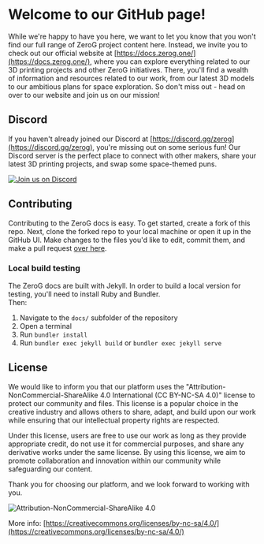 # Welcome to our GitHub page!

While we're happy to have you here, we want to let you know that you won't find our full range of ZeroG project content here. Instead, we invite you to check out our official website at [https://docs.zerog.one/](https://docs.zerog.one/), where you can explore everything related to our 3D printing projects and other ZeroG initiatives. There, you'll find a wealth of information and resources related to our work, from our latest 3D models to our ambitious plans for space exploration. So don't miss out - head on over to our website and join us on our mission!

## Discord

If you haven't already joined our Discord at [https://discord.gg/zerog](https://discord.gg/zerog), you're missing out on some serious fun! Our Discord server is the perfect place to connect with other makers, share your latest 3D printing projects, and swap some space-themed puns.

[![Join us on Discord](https://discordapp.com/api/guilds/747612067951018075/widget.png?style=banner2)](https://discord.gg/zerog)

## Contributing

Contributing to the ZeroG docs is easy. To get started, create a fork of this repo. Next, clone the forked repo to your local machine or open it up in the GitHub UI. Make changes to the files you'd like to edit, commit them, and make a pull request [over here](https://github.com/ZeroGDesign/docs/pulls).

### Local build testing

The ZeroG docs are built with Jekyll. In order to build a local version for testing, you'll need to install Ruby and Bundler.  
Then:

1. Navigate to the `docs/` subfolder of the repository
2. Open a terminal
3. Run `bundler install`
4. Run `bundler exec jekyll build` or `bundler exec jekyll serve`

## License

We would like to inform you that our platform uses the "Attribution-NonCommercial-ShareAlike 4.0 International (CC BY-NC-SA 4.0)" license to protect our community and files. This license is a popular choice in the creative industry and allows others to share, adapt, and build upon our work while ensuring that our intellectual property rights are respected.

Under this license, users are free to use our work as long as they provide appropriate credit, do not use it for commercial purposes, and share any derivative works under the same license. By using this license, we aim to promote collaboration and innovation within our community while safeguarding our content.

Thank you for choosing our platform, and we look forward to working with you.

![Attribution-NonCommercial-ShareAlike 4.0](https://upload.wikimedia.org/wikipedia/commons/thumb/1/12/Cc-by-nc-sa_icon.svg/120px-Cc-by-nc-sa_icon.svg.png)

More info: [https://creativecommons.org/licenses/by-nc-sa/4.0/](https://creativecommons.org/licenses/by-nc-sa/4.0/)
